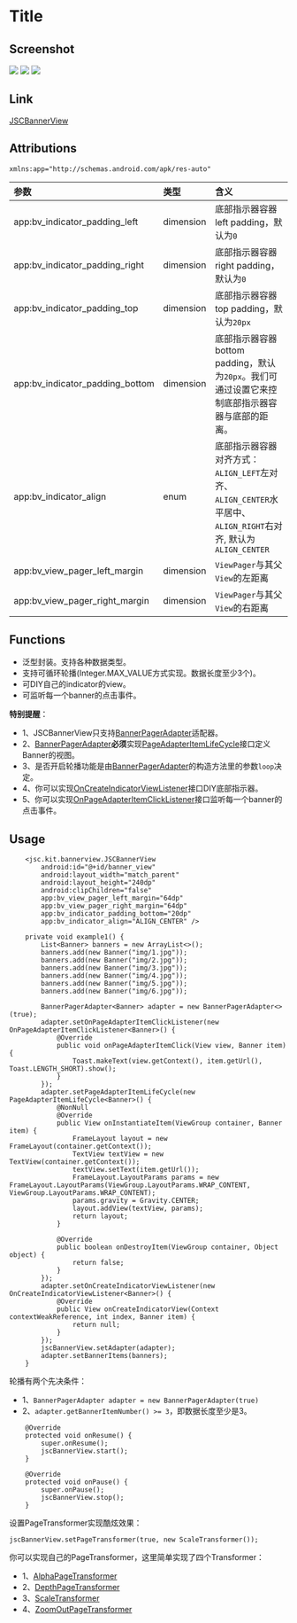 # Title
## Screenshot
![](../../capture/screenshot/JSCBannerView01.jpg)
![](../../capture/screenshot/JSCBannerView02.jpg)
![](../../capture/screenshot/JSCBannerView03.jpg)

## Link
[JSCBannerView](../../library/src/main/java/jsc/kit/bannerview)

## Attributions
`xmlns:app="http://schemas.android.com/apk/res-auto"`

| 参数 | 类型 | 含义 |
|:---|:---|:---|
| app:bv_indicator_padding_left | dimension | 底部指示器容器left padding，默认为`0` |
| app:bv_indicator_padding_right | dimension | 底部指示器容器right padding，默认为`0` |
| app:bv_indicator_padding_top | dimension | 底部指示器容器top padding，默认为`20px` |
| app:bv_indicator_padding_bottom | dimension | 底部指示器容器bottom padding，默认为`20px`。我们可通过设置它来控制底部指示器容器与底部的距离。 |
| app:bv_indicator_align | enum | 底部指示器容器对齐方式：`ALIGN_LEFT`左对齐、`ALIGN_CENTER`水平居中、`ALIGN_RIGHT`右对齐, 默认为`ALIGN_CENTER`|
| app:bv_view_pager_left_margin | dimension | `ViewPager`与其父`View`的左距离 |
| app:bv_view_pager_right_margin | dimension | `ViewPager`与其父`View`的右距离 |

## Functions

+ 泛型封装。支持各种数据类型。
+ 支持可循环轮播(Integer.MAX_VALUE方式实现。数据长度至少3个)。
+ 可DIY自己的indicator的view。
+ 可监听每一个banner的点击事件。

**特别提醒**：
+ 1、JSCBannerView只支持[BannerPagerAdapter](../../library/src/main/java/jsc/kit/bannerview/BannerPagerAdapter.java)适配器。
+ 2、[BannerPagerAdapter](../../library/src/main/java/jsc/kit/bannerview/BannerPagerAdapter.java)**必须**实现[PageAdapterItemLifeCycle](../../library/src/main/java/jsc/kit/bannerview/PageAdapterItemLifeCycle.java)接口定义Banner的视图。
+ 3、是否开启轮播功能是由[BannerPagerAdapter](../../library/src/main/java/jsc/kit/bannerview/BannerPagerAdapter.java)的构造方法里的参数`loop`决定。
+ 4、你可以实现[OnCreateIndicatorViewListener](../../library/src/main/java/jsc/kit/bannerview/OnCreateIndicatorViewListener.java)接口DIY底部指示器。
+ 5、你可以实现[OnPageAdapterItemClickListener](../../library/src/main/java/jsc/kit/bannerview/OnPageAdapterItemClickListener.java)接口监听每一个banner的点击事件。

## Usage
```
    <jsc.kit.bannerview.JSCBannerView
        android:id="@+id/banner_view"
        android:layout_width="match_parent"
        android:layout_height="240dp"
        android:clipChildren="false"
        app:bv_view_pager_left_margin="64dp"
        app:bv_view_pager_right_margin="64dp"
        app:bv_indicator_padding_bottom="20dp"
        app:bv_indicator_align="ALIGN_CENTER" />
```
```
    private void example1() {
        List<Banner> banners = new ArrayList<>();
        banners.add(new Banner("img/1.jpg"));
        banners.add(new Banner("img/2.jpg"));
        banners.add(new Banner("img/3.jpg"));
        banners.add(new Banner("img/4.jpg"));
        banners.add(new Banner("img/5.jpg"));
        banners.add(new Banner("img/6.jpg"));

        BannerPagerAdapter<Banner> adapter = new BannerPagerAdapter<>(true);
        adapter.setOnPageAdapterItemClickListener(new OnPageAdapterItemClickListener<Banner>() {
            @Override
            public void onPageAdapterItemClick(View view, Banner item) {
                Toast.makeText(view.getContext(), item.getUrl(), Toast.LENGTH_SHORT).show();
            }
        });
        adapter.setPageAdapterItemLifeCycle(new PageAdapterItemLifeCycle<Banner>() {
            @NonNull
            @Override
            public View onInstantiateItem(ViewGroup container, Banner item) {
                FrameLayout layout = new FrameLayout(container.getContext());
                TextView textView = new TextView(container.getContext());
                textView.setText(item.getUrl());
                FrameLayout.LayoutParams params = new FrameLayout.LayoutParams(ViewGroup.LayoutParams.WRAP_CONTENT, ViewGroup.LayoutParams.WRAP_CONTENT);
                params.gravity = Gravity.CENTER;
                layout.addView(textView, params);
                return layout;
            }

            @Override
            public boolean onDestroyItem(ViewGroup container, Object object) {
                return false;
            }
        });
        adapter.setOnCreateIndicatorViewListener(new OnCreateIndicatorViewListener<Banner>() {
            @Override
            public View onCreateIndicatorView(Context contextWeakReference, int index, Banner item) {
                return null;
            }
        });
        jscBannerView.setAdapter(adapter);
        adapter.setBannerItems(banners);
    }
```
轮播有两个先决条件：
+ 1、`BannerPagerAdapter adapter = new BannerPagerAdapter(true)`
+ 2、`adapter.getBannerItemNumber() >= 3`，即数据长度至少是3。
```
    @Override
    protected void onResume() {
        super.onResume();
        jscBannerView.start();
    }

    @Override
    protected void onPause() {
        super.onPause();
        jscBannerView.stop();
    }
```
设置PageTransformer实现酷炫效果：
```
jscBannerView.setPageTransformer(true, new ScaleTransformer());
```
你可以实现自己的PageTransformer，这里简单实现了四个Transformer：
+ 1、[AlphaPageTransformer](../../library/src/main/java/jsc/kit/bannerview/pageTransformer/AlphaPageTransformer.java)
+ 2、[DepthPageTransformer](../../library/src/main/java/jsc/kit/bannerview/pageTransformer/DepthPageTransformer.java)
+ 3、[ScaleTransformer](../../library/src/main/java/jsc/kit/bannerview/pageTransformer/ScaleTransformer.java)
+ 4、[ZoomOutPageTransformer](../../library/src/main/java/jsc/kit/bannerview/pageTransformer/ZoomOutPageTransformer.java)